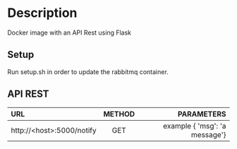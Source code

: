 # Description

Docker image with an API Rest using Flask

## Setup
Run setup.sh in order to update the rabbitmq container.

## API REST

| URL  | METHOD  | PARAMETERS |
| :------------ |:---------------:| -----:|
| http://\<host\>:5000/notify      | GET | example { 'msg': 'a message'} |
